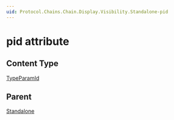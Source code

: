 ```yaml
---
uid: Protocol.Chains.Chain.Display.Visibility.Standalone-pid
---
```


# pid attribute



## Content Type

[TypeParamId](xref:Protocol-TypeParamId)

## Parent

[Standalone](xref:Protocol.Chains.Chain.Display.Visibility.Standalone)
